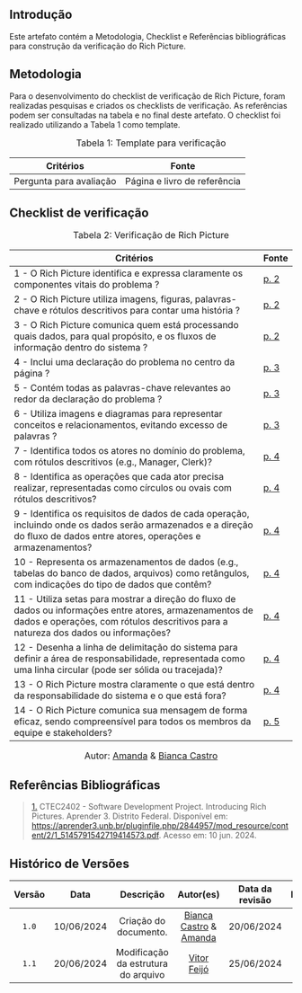 ## Introdução

Este artefato contém a Metodologia, Checklist e Referências bibliográficas para construção da verificação do Rich Picture. 

## Metodologia

Para o desenvolvimento do checklist de verificação de Rich Picture, foram realizadas pesquisas e criados os checklists de verificação. As referências podem ser consultadas na tabela e no final deste artefato. O checklist foi realizado utilizando a Tabela 1 como template.

<font size="3"><p style="text-align: center">Tabela 1: Template para verificação</p></font>

<center>

Critérios | Fonte
--|--
Pergunta para avaliação| Página e livro de referência

</center>

## Checklist de verificação

<font size="3"><p style="text-align: center">Tabela 2: Verificação de Rich Picture</p></font>

Critérios   | Fonte
---------  | ------
1 - O Rich Picture identifica e expressa claramente os componentes vitais do problema ? | <a id="RP1" href="https://github.com/Requisitos-de-Software/2024.1-Meu-INSS/blob/Print-checklist/docs/imagens/checklists/rich_piccture_pg2.png">p. 2</a>
2 - O Rich Picture utiliza imagens, figuras, palavras-chave e rótulos descritivos para contar uma história ? | <a id="RP1" href="https://github.com/Requisitos-de-Software/2024.1-Meu-INSS/blob/Print-checklist/docs/imagens/checklists/rich_piccture_pg2.png">p. 2</a>
3 - O Rich Picture comunica quem está processando quais dados, para qual propósito, e os fluxos de informação dentro do sistema ? | <a id="RP1" href="https://github.com/Requisitos-de-Software/2024.1-Meu-INSS/blob/Print-checklist/docs/imagens/checklists/rich_piccture_pg2.png">p. 2</a>
4 - Inclui uma declaração do problema no centro da página ? | <a id="RP1" href="https://github.com/Requisitos-de-Software/2024.1-Meu-INSS/blob/Print-checklist/docs/imagens/checklists/rich_picture_pg3.png">p. 3</a>
5 - Contém todas as palavras-chave relevantes ao redor da declaração do problema ? | <a id="RP1" href="https://github.com/Requisitos-de-Software/2024.1-Meu-INSS/blob/Print-checklist/docs/imagens/checklists/rich_picture_pg3.png">p. 3</a>
6 - Utiliza imagens e diagramas para representar conceitos e relacionamentos, evitando excesso de palavras ? | <a id="RP1" href="https://github.com/Requisitos-de-Software/2024.1-Meu-INSS/blob/Print-checklist/docs/imagens/checklists/rich_picture_pg3.png">p. 3</a>
7 - Identifica todos os atores no domínio do problema, com rótulos descritivos (e.g., Manager, Clerk)? | <a id="RP1" href="https://github.com/Requisitos-de-Software/2024.1-Meu-INSS/blob/Print-checklist/docs/imagens/checklists/rich_picture_pg4.png">p. 4</a>
8 - Identifica as operações que cada ator precisa realizar, representadas como círculos ou ovais com rótulos descritivos? | <a id="RP1" href="https://github.com/Requisitos-de-Software/2024.1-Meu-INSS/blob/Print-checklist/docs/imagens/checklists/rich_picture_pg4.png">p. 4</a>
9 - Identifica os requisitos de dados de cada operação, incluindo onde os dados serão armazenados e a direção do fluxo de dados entre atores, operações e armazenamentos?  | <a id="RP1" href="https://github.com/Requisitos-de-Software/2024.1-Meu-INSS/blob/Print-checklist/docs/imagens/checklists/rich_picture_pg4.png">p. 4</a>
10 - Representa os armazenamentos de dados (e.g., tabelas do banco de dados, arquivos) como retângulos, com indicações do tipo de dados que contêm? | <a id="RP1" href="https://github.com/Requisitos-de-Software/2024.1-Meu-INSS/blob/Print-checklist/docs/imagens/checklists/rich_picture_pg4.png">p. 4</a>
11 - Utiliza setas para mostrar a direção do fluxo de dados ou informações entre atores, armazenamentos de dados e operações, com rótulos descritivos para a natureza dos dados ou informações? | <a id="RP1" href="https://github.com/Requisitos-de-Software/2024.1-Meu-INSS/blob/Print-checklist/docs/imagens/checklists/rich_picture_pg4.png">p. 4</a>
12 - Desenha a linha de delimitação do sistema para definir a área de responsabilidade, representada como uma linha circular (pode ser sólida ou tracejada)? | <a id="RP1" href="https://github.com/Requisitos-de-Software/2024.1-Meu-INSS/blob/Print-checklist/docs/imagens/checklists/rich_picture_pg4.png">p. 4</a>
13 - O Rich Picture mostra claramente o que está dentro da responsabilidade do sistema e o que está fora? | <a id="RP1" href="https://github.com/Requisitos-de-Software/2024.1-Meu-INSS/blob/Print-checklist/docs/imagens/checklists/rich_picture_pg4.png">p. 4</a>
14 - O Rich Picture comunica sua mensagem de forma eficaz, sendo compreensível para todos os membros da equipe e stakeholders? | <a id="RP1" href="https://github.com/Requisitos-de-Software/2024.1-Meu-INSS/blob/Print-checklist/docs/imagens/checklists/rich_picture_pg5.png">p. 5</a>

<font size="3"><p style="text-align: center">Autor: [Amanda](https://github.com/acamposs) & [Bianca Castro](https://github.com/BiancaPatrocinio7)</p></font>

## Referências Bibliográficas
> <a id="RP1" href="#TEC1">1.</a>  CTEC2402 - Software Development Project. Introducing Rich Pictures. Aprender 3. Distrito Federal. Disponível em: https://aprender3.unb.br/pluginfile.php/2844957/mod_resource/content/2/1_5145791542719414573.pdf. Acesso em: 10 jun. 2024.


## Histórico de Versões

| Versão | Data | Descrição | Autor(es) | Data da revisão | Revisor(es) |
| :--: | :--: | :--: | :--: | :--: | :--: |
|`1.0` | 10/06/2024 | Criação do documento. |[Bianca Castro](https://github.com/BiancaPatrocinio7) & [Amanda](https://github.com/acamposs) | 20/06/2024 |[Vitor Feijó](https://github.com/vitorfleonardo) |   
|`1.1` | 20/06/2024 | Modificação da estrutura do arquivo |[Vitor Feijó](https://github.com/vitorfleonardo) | 25/06/2024 | [Bianca Castro](https://github.com/BiancaPatrocinio7) |